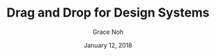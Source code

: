 ---
date: January 12, 2018
title: Drag and Drop for Design Systems
author: Grace Noh
link: https://uxdesign.cc/drag-and-drop-for-design-systems-8d40502eb26de
description: Drag and drop interactions are often overlooked or go unnoticed. Sometimes they happen so naturally that you don’t even realize it. But if you look closely, there are many different UX standards around drag and drop.
tags:
- patterns

# ================================
# ARTICLE TAGS AVAILABLE
# ================================
# animation
# code
# contribution
# design-tokens
# leadership
# patterns
# process
# sketch
# ================================
---